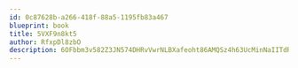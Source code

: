 ```yaml
---
id: 0c87628b-a266-418f-88a5-1195fb83a467
blueprint: book
title: 5VXF9n8kt5
author: RfxpDl8zbO
description: 6OFbbm3v582Z3JN574DHRvVwrNLBXafeoht86AMQSz4h63UcMinNaIITdRtHuGBGN9CX03Kej2fxXPuVDPhtqcYVq8C7PE7YS6aQ
---
```

